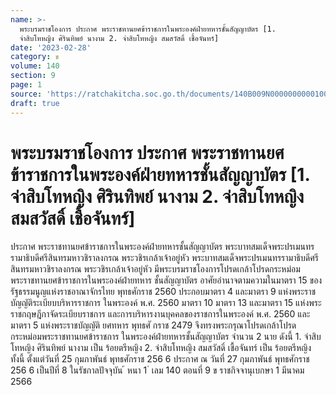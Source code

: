 ```yaml
---
name: >-
  พระบรมราชโองการ ประกาศ พระราชทานยศข้าราชการในพระองค์ฝ่ายทหารชั้นสัญญาบัตร [1.
  จ่าสิบโทหญิง ศิรินทิพย์ นางาม 2. จ่าสิบโทหญิง สมสวัสดิ์ เชื้อจันทร์]
date: '2023-02-28'
category: ข
volume: 140
section: 9
page: 1
source: 'https://ratchakitcha.soc.go.th/documents/140B009N0000000000100.pdf'
draft: true
---
```


# พระบรมราชโองการ ประกาศ พระราชทานยศข้าราชการในพระองค์ฝ่ายทหารชั้นสัญญาบัตร [1. จ่าสิบโทหญิง ศิรินทิพย์ นางาม 2. จ่าสิบโทหญิง สมสวัสดิ์ เชื้อจันทร์]

ประกาศ พระราชทานยศข้าราชการในพระองค์ฝ่ายทหารชั้นสัญญาบัตร พระบาทสมเด็จพระปรเมนทรรามาธิบดีศรีสินทรมหาวชิราลงกรณ พระวชิรเกล้าเจ้าอยู่หัว พระบาทสมเด็จพระปรเมนทรรามาธิบดีศรีสินทรมหาวชิราลงกรณ พระวชิรเกล้าเจ้าอยู่หัว มีพระบรมราชโองการโปรดเกล้าโปรดกระหม่อมพระราชทานยศข้าราชการในพระองค์ฝ่ายทหาร ชั้นสัญญาบัตร อาศัยอำนาจตามความในมาตรา 15 ของรัฐธรรมนูญแห่งราชอาณาจักรไทย พุทธศักราช 2560 ประกอบมาตรา 4 และมาตรา 9 แห่งพระราชบัญญัติระเบียบบริหารราชการ ในพระองค์ พ.ศ. 2560 มาตรา 10 มาตรา 13 และมาตรา 15 แห่งพระราชกฤษฎีกาจัดระเบียบราชการ และการบริหารงานบุคคลของราชการในพระองค์ พ.ศ. 2560 และมาตรา 5 แห่งพระราชบัญญัติ ยศทหาร พุทธศั กราช 2479 จึงทรงพระกรุณาโปรดเกล้าโปรดกระหม่อมพระราชทานยศข้าราชการ ในพระองค์ฝ่ายทหารชั้นสัญญาบัตร จำนวน 2 นาย ดังนี้ 1. จ่าสิบโทหญิง ศิรินทิพย์ นางาม เป็น ร้อยตรีหญิง 2. จ่าสิบโทหญิง สมสวัสดิ์ เชื้อจันทร์ เป็น ร้อยตรีหญิง ทั้งนี้ ตั้งแต่วันที่ 25 กุมภาพันธ์ พุทธศักราช 256 6 ประกาศ ณ วันที่ 27 กุมภาพันธ์ พุทธศักราช 256 6 เป็นปีที่ 8 ในรัชกาลปัจจุบัน ้ หนา 1 ่ เลม 140 ตอนที่ 9 ข ราชกิจจานุเบกษา 1 มีนาคม 2566
